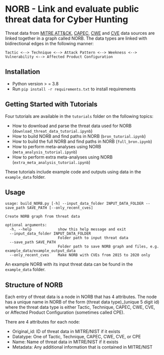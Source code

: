 # NORB - Link and evaluate public threat data for Cyber Hunting

Threat data from [MITRE ATT&CK](https://attack.mitre.org/), [CAPEC](https://capec.mitre.org/), [CWE](https://cwe.mitre.org/) and [CVE](https://nvd.nist.gov) data sources are linked together in a graph called NORB. The data types are linked with bidirectional edges in the following manner:
```
Tactic <--> Technique <--> Attack Pattern <--> Weekness <--> Vulnerability <--> Affected Product Configuration
```

## Installation

- Python version > = 3.8
- Run `pip install -r requirements.txt` to install requirements

## Getting Started with Tutorials
Four tutorials are available in the `tutorials` folder on the following topics:
- How to download and parse the threat data used for NORB (`download_threat_data_tutorial.ipynb`)
- How to build NORB and find paths in NORB (`bron_tutorial.ipynb`)
- How to build the full NORB and find paths in NORB (`full_bron.ipynb`)
- How to perform meta-analyses using NORB (`meta_analysis_tutorial.ipynb`)
- How to perform extra meta-analyses using NORB (`extra_meta_analysis_tutorial.ipynb`)

These tutorials include example code and outputs using data in the `example_data` folder.

## Usage
```
usage: build_NORB.py [-h] --input_data_folder INPUT_DATA_FOLDER --save_path SAVE_PATH [--only_recent_cves]

Create NORB graph from threat data

optional arguments:
  -h, --help            show this help message and exit
  --input_data_folder INPUT_DATA_FOLDER
                        Folder path to input threat data
  --save_path SAVE_PATH
                        Folder path to save NORB graph and files, e.g. example_data/example_output_data
  --only_recent_cves    Make NORB with CVEs from 2015 to 2020 only
```

An example NORB with its input threat data can be found in the `example_data` folder.

## Structure of NORB
Each entry of threat data is a node in NORB that has 4 attributes. The node has a unique name in NORB of the form (threat data type)\_(unique 5 digit id) where the threat data type is either Tactic, Technique, CAPEC, CWE, CVE, or Affected Product Configuration (sometimes called CPE).

There are 4 attributes for each node:
- Original_id: ID of threat data in MITRE/NIST if it exists
- Datatype: One of Tactic, Technique, CAPEC, CWE, CVE, or CPE
- Name: Name of threat data in MITRE/NIST if it exists
- Metadata: Any additional information that is contained in MITRE/NIST

